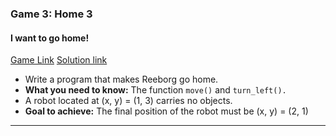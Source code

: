### Game 3: Home 3
  
#### I want to go home!  
[Game Link](https://reeborg.ca/reeborg.html?lang=en&mode=python&menu=worlds%2Fmenus%2Freeborg_intro_en.json&name=Home%202&url=worlds%2Ftutorial_en%2Fhome3.json)
[Solution link](home3.py)
- Write a program that makes Reeborg go home.  
- **What you need to know:** The function `move()` and `turn_left().`
- A robot located at (x, y) = (1, 3) carries no objects.
- **Goal to achieve:** The final position of the robot must be (x, y) = (2, 1)

---
